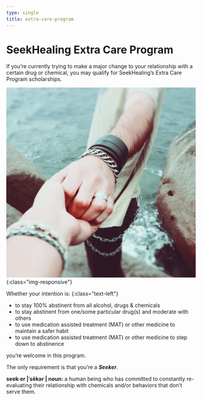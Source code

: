 ```yaml
---
type: single
title: extra-care-program
---
```


# <span class="emphasized-header">SeekHealing</span> Extra Care Program

If you’re currently trying to make a major change to your relationship with a certain drug or chemical, you may qualify for SeekHealing’s Extra Care Program scholarships.

![Seeker Hand](/assets/images/events-2018-hands.png){:class="img-responsive"}

Whether your intention is:
{:class="text-left"}

- to stay 100% abstinent from all alcohol, drugs & chemicals
- to stay abstinent from one/some particular drug(s) and moderate with others
- to use medication assisted treatment (MAT) or other medicine to maintain a safer habit
- to use medication assisted treatment (MAT) or other medicine to step down to abstinence

you’re welcome in this program.

The only requirement is that you’re a **_Seeker_**.

<b>seek·er |ˈsēkər | noun:</b>
a human being who has committed to constantly re-evaluating their relationship with chemicals and/or behaviors that don’t serve them.
